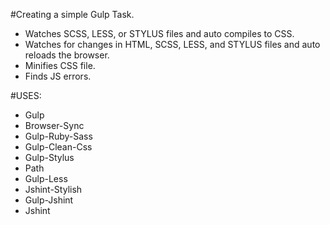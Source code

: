 #Creating a simple Gulp Task.

* Watches SCSS, LESS, or  STYLUS files and auto compiles to CSS.
* Watches for changes in HTML, SCSS, LESS, and STYLUS files and auto reloads the browser.
* Minifies CSS file.
* Finds JS errors.

#USES:

* Gulp
* Browser-Sync
* Gulp-Ruby-Sass
* Gulp-Clean-Css
* Gulp-Stylus
* Path
* Gulp-Less
* Jshint-Stylish
* Gulp-Jshint
* Jshint
